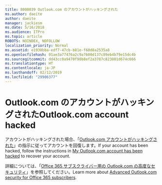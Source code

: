 ```yaml
---
title: 8000039 Outlook.com のアカウントがハッキングされた
ms.author: daeite
author: daeite
manager: jackiesm
ms.date: 5/16/2018
ms.audience: ITPro
ms.topic: article
ROBOTS: NOINDEX, NOFOLLOW
localization_priority: Normal
ms.assetid: e1930bba-edf7-47cb-b81e-f60d8a2535a8
ms.openlocfilehash: 01ae3a77476a2c9a7600d137c89eb4b79e15dc4b
ms.sourcegitcommit: dd43cc0a9470f98b8ef2a3787c823801d674c666
ms.translationtype: HT
ms.contentlocale: ja-JP
ms.lasthandoff: 02/12/2019
ms.locfileid: "29906377"
---
```

# <a name="outlookcom-account-hacked"></a><span data-ttu-id="9ba22-102">Outlook.com のアカウントがハッキングされた</span><span class="sxs-lookup"><span data-stu-id="9ba22-102">Outlook.com account hacked</span></span>

<span data-ttu-id="9ba22-103">アカウントがハッキングされた場合、「[Outlook.com アカウントがハッキングされた](https://go.microsoft.com/fwlink/p/?linkid=874366)」の指示に従ってアカウントを回復します。</span><span class="sxs-lookup"><span data-stu-id="9ba22-103">If your account has been hacked, follow the instructions in [My Outlook.com account has been hacked](https://go.microsoft.com/fwlink/p/?linkid=874366) to recover your account.</span></span> 
  
<span data-ttu-id="9ba22-104">詳細については、「[Office 365 サブスクライバー用の Outlook.com の高度なセキュリティ](https://go.microsoft.com/fwlink/p/?linkid=874368)」を参照してください。</span><span class="sxs-lookup"><span data-stu-id="9ba22-104">Learn more about [Advanced Outlook.com security for Office 365 subscribers](https://go.microsoft.com/fwlink/p/?linkid=874368).</span></span>
  

